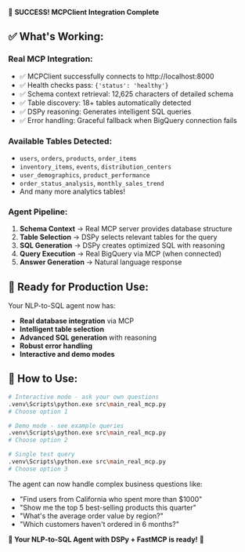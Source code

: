 🎉 **SUCCESS! MCPClient Integration Complete**

## ✅ **What's Working:**

### **Real MCP Integration:**
- ✅ MCPClient successfully connects to http://localhost:8000
- ✅ Health checks pass: `{'status': 'healthy'}`
- ✅ Schema context retrieval: 12,625 characters of detailed schema
- ✅ Table discovery: 18+ tables automatically detected
- ✅ DSPy reasoning: Generates intelligent SQL queries
- ✅ Error handling: Graceful fallback when BigQuery connection fails

### **Available Tables Detected:**
- `users`, `orders`, `products`, `order_items`
- `inventory_items`, `events`, `distribution_centers`
- `user_demographics`, `product_performance`
- `order_status_analysis`, `monthly_sales_trend`
- And many more analytics tables!

### **Agent Pipeline:**
1. **Schema Context** → Real MCP server provides database structure
2. **Table Selection** → DSPy selects relevant tables for the query
3. **SQL Generation** → DSPy creates optimized SQL with reasoning
4. **Query Execution** → Real BigQuery via MCP (when connected)
5. **Answer Generation** → Natural language response

## 🚀 **Ready for Production Use:**

Your NLP-to-SQL agent now has:
- **Real database integration** via MCP
- **Intelligent table selection** 
- **Advanced SQL generation** with reasoning
- **Robust error handling**
- **Interactive and demo modes**

## 🎯 **How to Use:**

```bash
# Interactive mode - ask your own questions
.venv\Scripts\python.exe src\main_real_mcp.py
# Choose option 1

# Demo mode - see example queries  
.venv\Scripts\python.exe src\main_real_mcp.py
# Choose option 2

# Single test query
.venv\Scripts\python.exe src\main_real_mcp.py  
# Choose option 3
```

The agent can now handle complex business questions like:
- "Find users from California who spent more than $1000"
- "Show me the top 5 best-selling products this quarter"
- "What's the average order value by region?"
- "Which customers haven't ordered in 6 months?"

**🎉 Your NLP-to-SQL Agent with DSPy + FastMCP is ready!** 🚀
